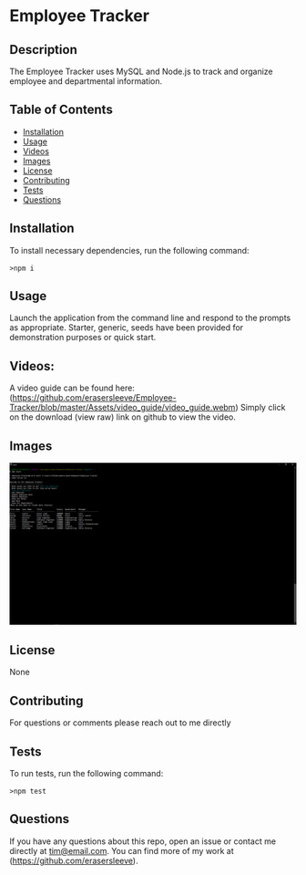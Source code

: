 # Employee Tracker
  
  ## Description
  The Employee Tracker uses MySQL and Node.js to track and organize employee and departmental information. 
  ## Table of Contents
  *  [Installation](#Installation)
  *  [Usage](#Usage)
  *  [Videos](#Videos)
  *  [Images](#Images)
  *  [License](#License)
  *  [Contributing](#Contributing)
  *  [Tests](#Tests)
  *  [Questions](#Questions)
  ## Installation
  To install necessary dependencies, run the following command:

    >npm i

  ## Usage
  Launch the application from the command line and respond to the prompts as appropriate. Starter, generic, seeds have been provided for demonstration purposes or quick start.
  
  ## Videos:
  A video guide can be found here: (https://github.com/erasersleeve/Employee-Tracker/blob/master/Assets/video_guide/video_guide.webm)
  Simply click on the download (view raw) link on github to view the video.
  ## Images
  ![1](https://github.com/erasersleeve/Employee-Tracker/blob/master/Assets/images/Capture%20d%E2%80%99%C3%A9cran%20(30).png?raw=true)
  
  ## License
  None
  ## Contributing
  For questions or comments please reach out to me directly
  ## Tests
  To run tests, run the following command:
    
    >npm test
  
  ## Questions
  If you have any questions about this repo, open an issue or contact me directly at [tim@email.com](mailto:tim@email.com). You can find more of my work at (https://github.com/erasersleeve).
  




